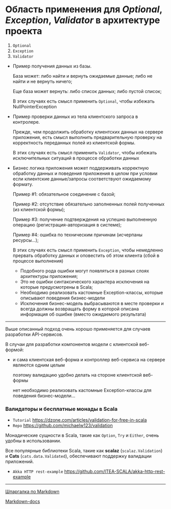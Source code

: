 # Область применения для *Optional*, *Exception*, *Validator* в архитектуре проекта

1. `Optional`
2. `Exception`
3. `Validator`

* Пример получения данных из базы.

  База может: либо найти и вернуть ожидаемые данные; либо не найти и не вернуть ничего;

  Еще база может вернуть: либо список данных; либо пустой список;

  В этих случаях есть смысл применить `Optional`, чтобы избежать NullPointerException

* Пример проверки данных из тела клиентского запроса в контролере.

  Прежде, чем продолжить обработку клиентских данных на сервере приложения, есть смысл выполнить предварительную проверку на корректность переданных полей из клиентской формы.

  В этих случаях есть смысл применить `Validator`, чтобы избежать исключительных ситуаций в процессе обработки данных

* Бизнес логика приложения может поддерживать корректную обработку данных и поведения приложения в целом при условии если клиентские данные/запросы соответствуют ожидаемому формату.

  Пример #1: обязательное соединение с базой;

  Пример #2: отсутствие обязательно заполненных полей полученных (из клиентской формы);

  Пример #3: получение подтверждения на успешно выполненную операцию (регистрация-авторизация в системе);

  Пример #4: ошибка по техническим причинам (исчерпаны ресурсы...);

  В этих случаях есть смысл применить `Exception`, чтобы немедленно прервать обработку данных и оповестить об этом клиента (сбой в процессе выполнения)

  - Подобного рода ошибки могут появляться в разных слоях архитектуры приложения;
  - Это не ошибки синтаксического характера исключения на которые предусмотрены в Scala;
  - Необходимо реализовать кастомные Exception-классы, которые описывают поведения бизнес-модели
  - Исключения бизнес-модель выбрасываются в месте проверки и всегда должны возвращать форму в которой описана информация об ошибке (вместо ожидаемого результата)


---

Выше описанный подход очень хорошо применяется для случаев разработки API-сервисов.

В случаи для разработки компонентов модели с клиентской веб-формой:
- и сама клиентская веб-форма и контроллер веб-сервиса на сервере являются одним целым

  поэтому валидацию удобно делать на стороне клиентской веб-формы

  нет необходимо реализовать кастомные Exception-классы для поведения бизнес-модели...


### Валидаторы и бесплатные монады в Scala

* `Tutorial` https://dzone.com/articles/validation-for-free-in-scala
* `Repo` https://github.com/michaelw123/validation

Монадические сущности в Scala, такие как `Option`, `Try` и `Either`, очень удобны в использовании.

Все популярные библиотеки Scala, такие как **scalaz** (`scalaz.Validation`) и **Cats** (`cats.data.Validated`), обеспечивают поддержку валидации приложений.


* `Akka HTTP rest-example` https://github.com/ITEA-SCALA/akka-http-rest-example

---

[Шпаргалка по Markdown](https://github.com/sandino/Markdown-Cheatsheet)

[Markdown-docs](https://gist.github.com/Jekins/2bf2d0638163f1294637)
